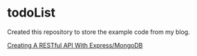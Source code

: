 # todoList
Created this repository to store the example code from my blog.

[Creating A RESTful API With Express/MongoDB](https://christiangomez.me/blog/8/creating-a-restful-api-with-express~2Fmongodb/)
